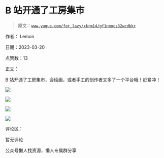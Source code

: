 # B 站开通了工房集市

> 原文：[`www.yuque.com/for_lazy/xkrm14/gf1nmocs32wcdbkr`](https://www.yuque.com/for_lazy/xkrm14/gf1nmocs32wcdbkr)



作者： Lemon



日期：2023-03-20



点赞数：13



正文：



B 站开通了工房集市，会绘画，或者手工的创作者又多了一个平台哦！赶紧冲！



![](img/4fd804476188d951063161472a963b02.png)  

![](img/632ccffea422cd87037ac220e94fc49b.png)  

![](img/08fde8c169ec198b0c1503f4aa4fcd97.png)  

![](img/d6ce62209b7d6b8e1882a7da0be0d253.png)  

评论区：



暂无评论



公众号懒人找资源，懒人专属群分享

